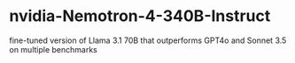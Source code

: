 # nvidia-Nemotron-4-340B-Instruct
 fine-tuned version of Llama 3.1 70B that outperforms GPT4o and Sonnet 3.5 on multiple benchmarks
